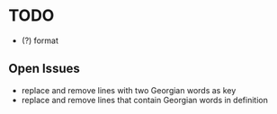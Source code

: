 # TODO



- (?) format



## Open Issues

- replace and remove lines with two Georgian words as key
- replace and remove lines that contain Georgian words in definition
